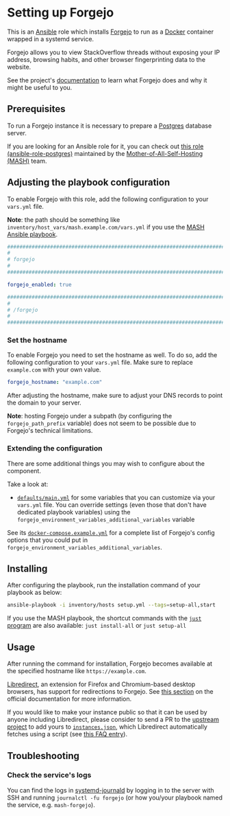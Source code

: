 <!--
SPDX-FileCopyrightText: 2020 - 2024 MDAD project contributors
SPDX-FileCopyrightText: 2020 - 2024 Slavi Pantaleev
SPDX-FileCopyrightText: 2020 Aaron Raimist
SPDX-FileCopyrightText: 2020 Chris van Dijk
SPDX-FileCopyrightText: 2020 Dominik Zajac
SPDX-FileCopyrightText: 2020 Mickaël Cornière
SPDX-FileCopyrightText: 2022 François Darveau
SPDX-FileCopyrightText: 2022 Julian Foad
SPDX-FileCopyrightText: 2022 Warren Bailey
SPDX-FileCopyrightText: 2023 Antonis Christofides
SPDX-FileCopyrightText: 2023 Felix Stupp
SPDX-FileCopyrightText: 2023 Pierre 'McFly' Marty
SPDX-FileCopyrightText: 2024 - 2025 Suguru Hirahara

SPDX-License-Identifier: AGPL-3.0-or-later
-->

# Setting up Forgejo

This is an [Ansible](https://www.ansible.com/) role which installs [Forgejo](https://github.com/httpjamesm/Forgejo) to run as a [Docker](https://www.docker.com/) container wrapped in a systemd service.

Forgejo allows you to view StackOverflow threads without exposing your IP address, browsing habits, and other browser fingerprinting data to the website.

See the project's [documentation](https://github.com/httpjamesm/Forgejo/blob/main/README.md) to learn what Forgejo does and why it might be useful to you.

## Prerequisites

To run a Forgejo instance it is necessary to prepare a [Postgres](https://www.postgresql.org) database server.

If you are looking for an Ansible role for it, you can check out [this role (ansible-role-postgres)](https://github.com/mother-of-all-self-hosting/ansible-role-postgres) maintained by the [Mother-of-All-Self-Hosting (MASH)](https://github.com/mother-of-all-self-hosting) team.

## Adjusting the playbook configuration

To enable Forgejo with this role, add the following configuration to your `vars.yml` file.

**Note**: the path should be something like `inventory/host_vars/mash.example.com/vars.yml` if you use the [MASH Ansible playbook](https://github.com/mother-of-all-self-hosting/mash-playbook).

```yaml
########################################################################
#                                                                      #
# forgejo                                                              #
#                                                                      #
########################################################################

forgejo_enabled: true

########################################################################
#                                                                      #
# /forgejo                                                             #
#                                                                      #
########################################################################
```

### Set the hostname

To enable Forgejo you need to set the hostname as well. To do so, add the following configuration to your `vars.yml` file. Make sure to replace `example.com` with your own value.

```yaml
forgejo_hostname: "example.com"
```

After adjusting the hostname, make sure to adjust your DNS records to point the domain to your server.

**Note**: hosting Forgejo under a subpath (by configuring the `forgejo_path_prefix` variable) does not seem to be possible due to Forgejo's technical limitations.

### Extending the configuration

There are some additional things you may wish to configure about the component.

Take a look at:

- [`defaults/main.yml`](../defaults/main.yml) for some variables that you can customize via your `vars.yml` file. You can override settings (even those that don't have dedicated playbook variables) using the `forgejo_environment_variables_additional_variables` variable

See its [`docker-compose.example.yml`](https://github.com/httpjamesm/Forgejo/blob/main/docker-compose.example.yml) for a complete list of Forgejo's config options that you could put in `forgejo_environment_variables_additional_variables`.

## Installing

After configuring the playbook, run the installation command of your playbook as below:

```sh
ansible-playbook -i inventory/hosts setup.yml --tags=setup-all,start
```

If you use the MASH playbook, the shortcut commands with the [`just` program](https://github.com/mother-of-all-self-hosting/mash-playbook/blob/main/docs/just.md) are also available: `just install-all` or `just setup-all`

## Usage

After running the command for installation, Forgejo becomes available at the specified hostname like `https://example.com`.

[Libredirect](https://libredirect.github.io/), an extension for Firefox and Chromium-based desktop browsers, has support for redirections to Forgejo. See [this section](https://github.com/httpjamesm/Forgejo/blob/main/README.md#how-to-make-stack-overflow-links-take-you-to-forgejo-automatically) on the official documentation for more information.

If you would like to make your instance public so that it can be used by anyone including Libredirect, please consider to send a PR to the [upstream project](https://github.com/httpjamesm/Forgejo) to add yours to [`instances.json`](https://github.com/httpjamesm/Forgejo/blob/main/instances.json), which Libredirect automatically fetches using a script (see [this FAQ entry](https://libredirect.github.io/faq.html#where_the_hell_are_those_instances_coming_from)).

## Troubleshooting

### Check the service's logs

You can find the logs in [systemd-journald](https://www.freedesktop.org/software/systemd/man/systemd-journald.service.html) by logging in to the server with SSH and running `journalctl -fu forgejo` (or how you/your playbook named the service, e.g. `mash-forgejo`).
